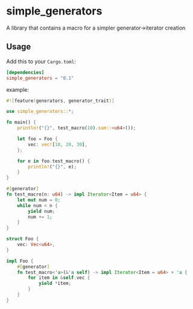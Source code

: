 # simple_generators

A library that contains a macro for a simpler generator->iterator creation

## Usage

Add this to your `Cargo.toml`:

```toml
[dependencies]
simple_generators = "0.1"
```

example:

```rust
#![feature(generators, generator_trait)]

use simple_generators::*;

fn main() {
    println!("{}", test_macro(10).sum::<u64>());

    let foo = Foo {
        vec: vec![10, 20, 30],
    };

    for e in foo.test_macro() {
        println!("{}", e);
    }
}

#[generator]
fn test_macro(n: u64) -> impl Iterator<Item = u64> {
    let mut num = 0;
    while num < n {
        yield num;
        num += 1;
    }
}

struct Foo {
    vec: Vec<u64>,
}

impl Foo {
    #[generator]
    fn test_macro<'a>(&'a self) -> impl Iterator<Item = u64> + 'a {
        for item in &self.vec {
            yield *item;
        }
    }
}
```
